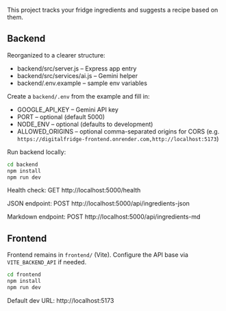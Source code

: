 This project tracks your fridge ingredients and suggests a recipe based on them.

## Backend

Reorganized to a clearer structure:

- backend/src/server.js – Express app entry
- backend/src/services/ai.js – Gemini helper
- backend/.env.example – sample env variables

Create a `backend/.env` from the example and fill in:

- GOOGLE_API_KEY – Gemini API key
- PORT – optional (default 5000)
- NODE_ENV – optional (defaults to development)
- ALLOWED_ORIGINS – optional comma-separated origins for CORS (e.g. `https://digitalfridge-frontend.onrender.com,http://localhost:5173`)

Run backend locally:

```bash
cd backend
npm install
npm run dev
```

Health check: GET http://localhost:5000/health

JSON endpoint: POST http://localhost:5000/api/ingredients-json

Markdown endpoint: POST http://localhost:5000/api/ingredients-md

## Frontend

Frontend remains in `frontend/` (Vite). Configure the API base via `VITE_BACKEND_API` if needed.

```bash
cd frontend
npm install
npm run dev
```

Default dev URL: http://localhost:5173
